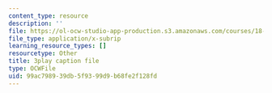 ```yaml
---
content_type: resource
description: ''
file: https://ol-ocw-studio-app-production.s3.amazonaws.com/courses/18-01sc-single-variable-calculus-fall-2010/99ac798939db5f9399d9b68fe2f128fd_Bv9kVDcj7yo.vtt
file_type: application/x-subrip
learning_resource_types: []
resourcetype: Other
title: 3play caption file
type: OCWFile
uid: 99ac7989-39db-5f93-99d9-b68fe2f128fd
---
```

